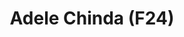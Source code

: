 ---
layout: page
title: Adele Chinda (F24)
description: Machine Learning, Embodied Multimodal Learning, Vision-Language-Action models
img: assets/img/adele.jpg
importance: 6
category: Doctoral
---